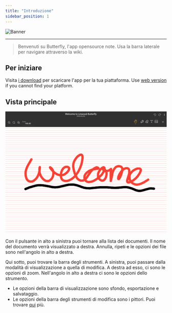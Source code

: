 ```yaml
---
title: "Introduzione"
sidebar_position: 1
---
```


![Banner](/img/banner.png)

---

> Benvenuti su Butterfly, l'app opensource note. Usa la barra laterale per navigare attraverso la wiki.

## Per iniziare

Visita [i download](/downloads) per scaricare l'app per la tua piattaforma. Use [web version](https://v1.web.butterfly.linwood.dev) if you cannot find your platform.

## Vista principale

![Vista principale](main.png)

Con il pulsante in alto a sinistra puoi tornare alla lista dei documenti. Il nome del documento verrà visualizzato a destra. Annulla, ripeti e le opzioni dei file sono nell'angolo in alto a destra.

Qui sotto, puoi trovare la barra degli strumenti. A sinistra, puoi passare dalla modalità di visualizzazione a quella di modifica. A destra ad esso, ci sono le opzioni di zoom. Nell'angolo in alto a destra ci sono le opzioni dello strumento.

- Le opzioni della barra di visualizzazione sono sfondo, esportazione e salvataggio.
- Le opzioni della barra degli strumenti di modifica sono i pittori. Puoi trovare [qui](background/intro) più.
